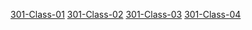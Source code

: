 [301-Class-01](./301-Class-01.md)
[301-Class-02](./301-Class-02.md)
[301-Class-03](./301-Class-03.md)
[301-Class-04](./301-Class-04.md)
